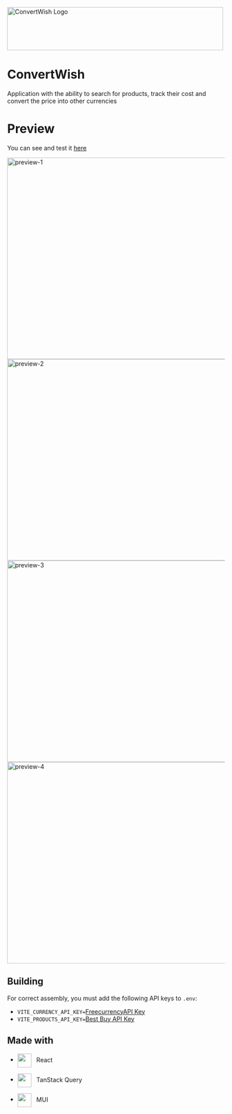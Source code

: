 <img src="https://images.daret.space/convert-wish/logo.png" alt="ConvertWish Logo" height="100" width="500" />

# ConvertWish
Application with the ability to search for products, track their cost and convert the price into other currencies

# Preview
You can see and test it [here](https://convert-wish.daret.space/)

<img src="https://images.daret.space/convert-wish/wishlist.png" alt="preview-1" height="467" width="1000" /><img src="https://images.daret.space/convert-wish/search.png" alt="preview-2" height="467" width="1000" />
<img src="https://images.daret.space/convert-wish/wishlist%202.png" alt="preview-3" height="467" width="1000" />
<img src="https://images.daret.space/convert-wish/converter.png" alt="preview-4" height="467" width="1000" />

## Building
For correct assembly, you must add the following API keys to `.env`:
- `VITE_CURRENCY_API_KEY=`[FreecurrencyAPI Key](https://app.freecurrencyapi.com/)
- `VITE_PRODUCTS_API_KEY=`[Best Buy API Key](https://developer.bestbuy.com/)

## Made with
* <img align="center" src="https://upload.wikimedia.org/wikipedia/commons/thumb/a/a7/React-icon.svg/2300px-React-icon.svg.png" width="32px" />   React
- <img align="center" src="https://seeklogo.com/images/R/react-query-logo-1340EA4CE9-seeklogo.com.png" width="32px" />   TanStack Query
* <img align="center" src="https://ww1.freelogovectors.net/svg12/mui-logo-freelogovectors.net.svg" width="32px" />   MUI
